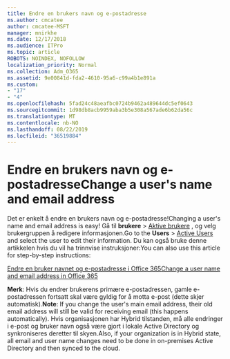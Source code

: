 ```yaml
---
title: Endre en brukers navn og e-postadresse
ms.author: cmcatee
author: cmcatee-MSFT
manager: mnirkhe
ms.date: 12/17/2018
ms.audience: ITPro
ms.topic: article
ROBOTS: NOINDEX, NOFOLLOW
localization_priority: Normal
ms.collection: Adm_O365
ms.assetid: 9e00841d-fda2-4610-95a6-c99a4b1e891a
ms.custom:
- "17"
- "4"
ms.openlocfilehash: 5fad24c48aeafbc0724b9462a489644dc5ef0643
ms.sourcegitcommit: 1d98db8acb9959aba3b5e308a567ade6b62da56c
ms.translationtype: MT
ms.contentlocale: nb-NO
ms.lasthandoff: 08/22/2019
ms.locfileid: "36519884"
---
```

# <a name="change-a-users-name-and-email-address"></a><span data-ttu-id="37fcc-102">Endre en brukers navn og e-postadresse</span><span class="sxs-lookup"><span data-stu-id="37fcc-102">Change a user's name and email address</span></span>

<span data-ttu-id="37fcc-103">Det er enkelt å endre en brukers navn og e-postadresse!</span><span class="sxs-lookup"><span data-stu-id="37fcc-103">Changing a user's name and email address is easy!</span></span> <span data-ttu-id="37fcc-104">Gå til **brukere** \> [Aktive brukere](https://go.microsoft.com/fwlink/p/?linkid=834822) , og velg brukergruppen å redigere informasjonen.</span><span class="sxs-lookup"><span data-stu-id="37fcc-104">Go to the **Users** \> [Active Users](https://go.microsoft.com/fwlink/p/?linkid=834822) and select the user to edit their information.</span></span> <span data-ttu-id="37fcc-105">Du kan også bruke denne artikkelen hvis du vil ha trinnvise instruksjoner:</span><span class="sxs-lookup"><span data-stu-id="37fcc-105">You can also use this article for step-by-step instructions:</span></span>
  
[<span data-ttu-id="37fcc-106">Endre en bruker navnet og e-postadresse i Office 365</span><span class="sxs-lookup"><span data-stu-id="37fcc-106">Change a user name and email address in Office 365</span></span>](https://docs.microsoft.com/office365/admin/add-users/change-a-user-name-and-email-address)
  
 <span data-ttu-id="37fcc-107">**Merk**: Hvis du endrer brukerens primære e-postadressen, gamle e-postadressen fortsatt skal være gyldig for å motta e-post (dette skjer automatisk).</span><span class="sxs-lookup"><span data-stu-id="37fcc-107">**Note**: If you change the user's main email address, their old email address will still be valid for receiving email (this happens automatically).</span></span> <span data-ttu-id="37fcc-108">Hvis organisasjonen har Hybrid tilstanden, må alle endringer i e-post og bruker navn også være gjort i lokale Active Directory og synkroniseres deretter til skyen.</span><span class="sxs-lookup"><span data-stu-id="37fcc-108">Also, if your organization is in Hybrid state, all email and user name changes need to be done in on-premises Active Directory and then synced to the cloud.</span></span>